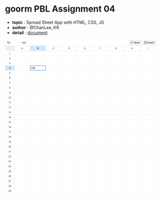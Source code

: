 # goorm PBL Assignment 04

- **topic** : Spread Sheet App with HTML, CSS, JS
- **author** : @ChanLee_KR
- **detail** : [document](https://www.notion.so/lc02s/04-Spread-Sheet-dae8b3ceecad4045b200d62a302c0835?pvs=4)

![example image](https://raw.githubusercontent.com/LC-02s/PBL-Spread-Sheet/refs/heads/main/example.jpeg)
